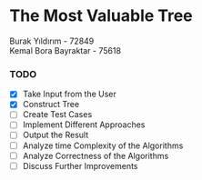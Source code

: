 # The Most Valuable Tree

Burak Yıldırım - 72849
<br>
Kemal Bora Bayraktar - 75618

### TODO
- [X] Take Input from the User
- [X] Construct Tree
- [ ] Create Test Cases
- [ ] Implement Different Approaches
- [ ] Output the Result
- [ ] Analyze time Complexity of the Algorithms
- [ ] Analyze Correctness of the Algorithms
- [ ] Discuss Further Improvements